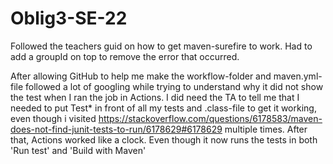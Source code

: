 # Oblig3-SE-22

Followed the teachers guid on how to get maven-surefire to work. Had to add a groupId on top to remove the error that occurred.

After allowing GitHub to help me make the workflow-folder and maven.yml-file followed a lot of googling while trying to understand why it did not show the test when I ran the job in Actions. I did need the TA to tell me that I needed to put Test* in front of all my tests and .class-file to get it working, even though i visited https://stackoverflow.com/questions/6178583/maven-does-not-find-junit-tests-to-run/6178629#6178629 multiple times. After that, Actions worked like a clock. Even though it now runs the tests in both 'Run test' and 'Build with Maven' 
